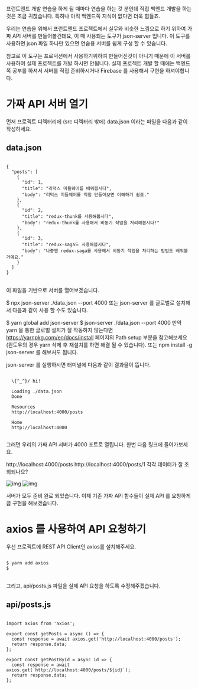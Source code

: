 프런트엔드 개발 연습을 하게 될 때마다 연습을 하는 것 분인데 직접 백엔드 개발을 하는것은 조금 귀찮습니다. 특히나 아직 백엔드쪽 지식이 없다면 더욱 힘들죠.

우리는 연습을 위해서 프런트엔드 프로젝트에서 실무와 비슷한 느낌으로 하기 위하여 가짜 API 서버를 만들어볼건데요, 이 때 사용되는 도구가 json-server 입니다. 이 도구를 사용하면 json 파일 하나만 있으면 연습용 서버를 쉽게 구성 할 수 있습니다.

참고로 이 도구는 프로덕션에서 사용하기위하여 만들어진것이 아니기 때문에 이 서버를 사용하여 실제 프로젝트를 개발 하시면 안됩니다. 실제 프로젝트 개발 할 때에는 백엔드쪽 공부를 하셔서 서버를 직접 준비하시거나 Firebase 를 사용해서 구현을 하셔야합니다.

# 가짜 API 서버 열기
먼저 프로젝트 디렉터리에 (src 디렉터리 밖에) data.json 이라는 파일을 다음과 같이 작성하세요.

## data.json

<pre>
<code>
{
  "posts": [
    {
      "id": 1,
      "title": "리덕스 미들웨어를 배워봅시다",
      "body": "리덕스 미들웨어를 직접 만들어보면 이해하기 쉽죠."
    },
    {
      "id": 2,
      "title": "redux-thunk를 사용해봅시다",
      "body": "redux-thunk를 사용해서 비동기 작업을 처리해봅시다!"
    },
    {
      "id": 3,
      "title": "redux-saga도 사용해봅시다",
      "body": "나중엔 redux-saga를 사용해서 비동기 작업을 처리하는 방법도 배워볼 거예요."
    }
  ]
}
</code>
</pre>
이 파일을 기반으로 서버를 열어보겠습니다.

$ npx json-server ./data.json --port 4000
또는 json-server 를 글로벌로 설치해서 다음과 같이 사용 할 수도 있습니다.

$ yarn global add json-server
$ json-server ./data.json --port 4000
만약 yarn 을 통한 글로벌 설치가 잘 작동하지 않는다면 https://yarnpkg.com/en/docs/install 페이지의 Path setup 부분을 참고해보세요 (윈도우의 경우 yarn 삭제 후 재설치를 하면 해결 될 수 있습니다). 또는 npm install -g json-server 를 해보셔도 됩니다.

json-server 를 실행하시면 터미널에 다음과 같이 결과물이 뜹니다.
<pre>
<code>
  \{^_^}/ hi!

  Loading ./data.json
  Done

  Resources
  http://localhost:4000/posts

  Home
  http://localhost:4000
  </code>
</pre>
그러면 우리의 가짜 API 서버가 4000 포트로 열립니다. 한번 다음 링크에 들어가보세요.

http://localhost:4000/posts
http://localhost:4000/posts/1
각각 데이터가 잘 조회되나요?

![img](https://i.imgur.com/oRpNjJ4.png)
![img](https://i.imgur.com/NvlxE4U.png)
 

서버가 모두 준비 완료 되었습니다. 이제 기존 가짜 API 함수들이 실제 API 를 요청하게끔 구현을 해보겠습니다.

# axios 를 사용하여 API 요청하기
우선 프로젝트에 REST API Client인 axios를 설치해주세요.
<pre>
<code>
$ yarn add axios
$ 
</code>
</pre>
그리고, api/posts.js 파일을 실제 API 요청을 하도록 수정해주겠습니다.

## api/posts.js
<pre>
<code>
import axios from 'axios';

export const getPosts = async () => {
  const response = await axios.get('http://localhost:4000/posts');
  return response.data;
};

export const getPostById = async id => {
  const response = await axios.get(`http://localhost:4000/posts/${id}`);
  return response.data;
};
</code>
</pre>
